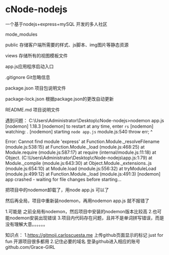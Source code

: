 # cNode-nodejs
一个基于nodejs+express+mySQL 开发的多人社区

mode_modules

public 存储客户端所需要的样式、js脚本、img图片等静态资源

views 存储所有的视图模板文件

app.js应用程序启动入口

.gitignore Git忽略信息

package.json 项目包说明文件

package-lock.json 根据package.json的更改自动更新

README.md 项目说明文件


遇到问题：
C:\Users\Administrator\Desktop\cNode-nodejs>nodemon app.js
[nodemon] 1.18.3
[nodemon] to restart at any time, enter `rs`
[nodemon] watching: *.*
[nodemon] starting `node app.js`
module.js:540
    throw err;
    ^

Error: Cannot find module 'express'
    at Function.Module._resolveFilename (module.js:538:15)
    at Function.Module._load (module.js:468:25)
    at Module.require (module.js:587:17)
    at require (internal/module.js:11:18)
    at Object.<anonymous> (C:\Users\Administrator\Desktop\cNode-nodejs\app.js:1:79)
    at Module._compile (module.js:643:30)
    at Object.Module._extensions..js (module.js:654:10)
    at Module.load (module.js:556:32)
    at tryModuleLoad (module.js:499:12)
    at Function.Module._load (module.js:491:3)
[nodemon] app crashed - waiting for file changes before starting...

把项目中的nodemon卸载了，用node app.js 可以了

然后再全局，项目中重新装nodemon，再用nodemon app.js 就不报错了


1.可能是 之前全局有nodemon，然后项目中安装的nodemon版本比较高
2.也可能nodemon安装出现错误
3.项目内代码存在问题，且并不是单词拼写错误，而是 没有理解大意。。。。。。


知识点：
1.https://gitmoji.carloscuesta.me 上传github页面显示的标记  just for fun 开源项目很多都用
2.记住必要的域名 登录github进入相应的账号  github.com/Grace-GIRL